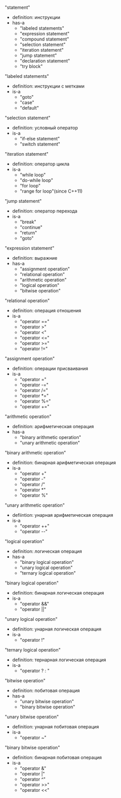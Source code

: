 "statement"
- definition: инструкции
- has-a
  - "labeled statements"
  - "expression statement"
  - "compound statement"
  - "selection statement"
  - "iteration statement"
  - "jump statement"
  - "declaration statement"
  - "try block"

"labeled statements"
- definition: инструкции с метками
- is-a
  - "goto"
  - "case"
  - "default"

"selection statement"
- definition: условный оператор
- is-a
  - "if-else statement" 
  - "switch statement"

"iteration statement"
- definition: оператор цикла
- is-a
  - "while loop"
  - "do-while loop"
  - "for loop"
  - "range for loop"(since C++11)

"jump statement"
- definition: оператор перехода
- is-a
  - "break"
  - "continue"
  - "return"
  - "goto"

"expression statement"
- definition: выражние
- has-a
  - "assignment operation"
  - "relational operation"
  - "arithmetic operation" 
  - "logical operation"
  - "bitwise operation"  

 "relational operation"
- definition: операция отношения  
- is-a
   - "operator =="
   - "operator >"  
   - "operator <" 
   - "operator <="
   - "operator >=" 
   - "operator !=" 

"assignment operation"
- definition: операции присваивания
- is-a
   - "operator =" 
   - "operator -="
   - "operator /="
   - "operator *="
   - "operator %="
   - "operator +="

"arithmetic operation"
- definition: арифметическая операция
- has-a
   - "binary arithmetic operation"
   - "unary arithmetic operation"

"binary arithmetic operation"
- definition: бинарная арифметическая операция
- is-a
   - "operator +"
   - "operator -"
   - "operator /"
   - "operator *"
   - "operator %"

"unary arithmetic operation"
- defiintion: унарная арифметическая операция
- is-a
   - "operator ++"
   - "operator --"

"logical operation"
- definition: логическая операция
- has-a
   - "binary logical operation"
   - "unary logical operation"
   - "ternary logical operation"

"binary logical operation"
- definition: бинарная логическая операция
- is-a
   - "operator &&"
   - "operator ||"

"unary logical operation"
- definition: унарная логическая операция
- is-a
  - "operator !"

"ternary logical operation"
- definition: тернарная логическая операция
- is-a
  - "operator ? : "

"bitwise operation"
- definition: побитовая операция
- has-a
   - "unary bitwise operation"
   - "binary bitwise operation"


"unary bitwise operation"
- definition: унарная побитовая операция
- is-a
   - "operator ~"

"binary bitwise operation"
- definition: бинарная побитовая операция
- is-a 
  - "operator &"
  - "operator |"
  - "operator ^"
  - "operator >>"
  - "operator <<" 
